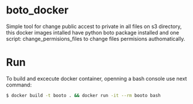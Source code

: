 # boto_docker
Simple tool for change public accest to private in all files on s3 directory,
this docker images intalled have python boto package installed and one script:
change_permisions_files to change files permisions authomatically.

# Run
To build and excecute docker container, openning a bash console use next command:

```bash
$ docker build -t booto . && docker run -it --rm booto bash
```
